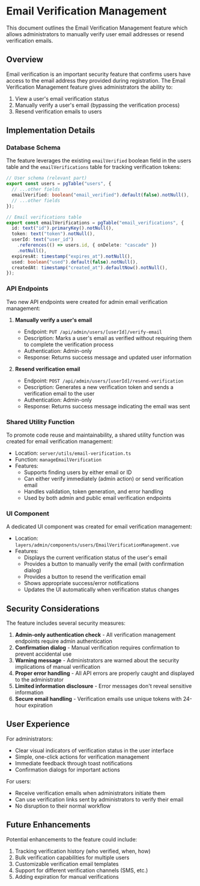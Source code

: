 # Email Verification Management

This document outlines the Email Verification Management feature which allows administrators to manually verify user email addresses or resend verification emails.

## Overview

Email verification is an important security feature that confirms users have access to the email address they provided during registration. The Email Verification Management feature gives administrators the ability to:

1. View a user's email verification status
2. Manually verify a user's email (bypassing the verification process)
3. Resend verification emails to users

## Implementation Details

### Database Schema

The feature leverages the existing `emailVerified` boolean field in the users table and the `emailVerifications` table for tracking verification tokens:

```typescript
// User schema (relevant part)
export const users = pgTable("users", {
  // ...other fields
  emailVerified: boolean("email_verified").default(false).notNull(),
  // ...other fields
});

// Email verifications table
export const emailVerifications = pgTable("email_verifications", {
  id: text("id").primaryKey().notNull(),
  token: text("token").notNull(),
  userId: text("user_id")
    .references(() => users.id, { onDelete: "cascade" })
    .notNull(),
  expiresAt: timestamp("expires_at").notNull(),
  used: boolean("used").default(false).notNull(),
  createdAt: timestamp("created_at").defaultNow().notNull(),
});
```

### API Endpoints

Two new API endpoints were created for admin email verification management:

1. **Manually verify a user's email**

   - Endpoint: `PUT /api/admin/users/[userId]/verify-email`
   - Description: Marks a user's email as verified without requiring them to complete the verification process
   - Authentication: Admin-only
   - Response: Returns success message and updated user information

2. **Resend verification email**
   - Endpoint: `POST /api/admin/users/[userId]/resend-verification`
   - Description: Generates a new verification token and sends a verification email to the user
   - Authentication: Admin-only
   - Response: Returns success message indicating the email was sent

### Shared Utility Function

To promote code reuse and maintainability, a shared utility function was created for email verification management:

- Location: `server/utils/email-verification.ts`
- Function: `manageEmailVerification`
- Features:
  - Supports finding users by either email or ID
  - Can either verify immediately (admin action) or send verification email
  - Handles validation, token generation, and error handling
  - Used by both admin and public email verification endpoints

### UI Component

A dedicated UI component was created for email verification management:

- Location: `layers/admin/components/users/EmailVerificationManagement.vue`
- Features:
  - Displays the current verification status of the user's email
  - Provides a button to manually verify the email (with confirmation dialog)
  - Provides a button to resend the verification email
  - Shows appropriate success/error notifications
  - Updates the UI automatically when verification status changes

## Security Considerations

The feature includes several security measures:

1. **Admin-only authentication check** - All verification management endpoints require admin authentication
2. **Confirmation dialog** - Manual verification requires confirmation to prevent accidental use
3. **Warning message** - Administrators are warned about the security implications of manual verification
4. **Proper error handling** - All API errors are properly caught and displayed to the administrator
5. **Limited information disclosure** - Error messages don't reveal sensitive information
6. **Secure email handling** - Verification emails use unique tokens with 24-hour expiration

## User Experience

For administrators:

- Clear visual indicators of verification status in the user interface
- Simple, one-click actions for verification management
- Immediate feedback through toast notifications
- Confirmation dialogs for important actions

For users:

- Receive verification emails when administrators initiate them
- Can use verification links sent by administrators to verify their email
- No disruption to their normal workflow

## Future Enhancements

Potential enhancements to the feature could include:

1. Tracking verification history (who verified, when, how)
2. Bulk verification capabilities for multiple users
3. Customizable verification email templates
4. Support for different verification channels (SMS, etc.)
5. Adding expiration for manual verifications
